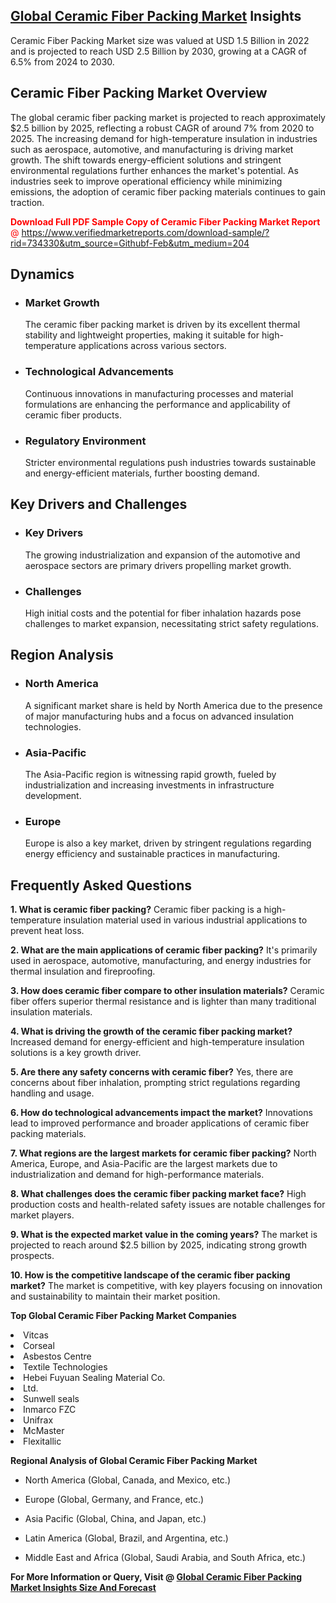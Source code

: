 <h2><a href="https://www.verifiedmarketreports.com/download-sample/?rid=734330&amp;utm_source=Githubf&amp;utm_medium=204" target="_blank">Global Ceramic Fiber Packing Market</a> Insights</h2><p>Ceramic Fiber Packing Market size was valued at USD 1.5 Billion in 2022 and is projected to reach USD 2.5 Billion by 2030, growing at a CAGR of 6.5% from 2024 to 2030.</p><p> <!DOCTYPE html> <html lang="en"> <head> <meta charset="UTF-8"> <meta name="viewport" content="width=device-width, initial-scale=1.0"> <title>Ceramic Fiber Packing Market Overview</title> </head> <body> <h2>Ceramic Fiber Packing Market Overview</h2> <p>The global ceramic fiber packing market is projected to reach approximately $2.5 billion by 2025, reflecting a robust CAGR of around 7% from 2020 to 2025. The increasing demand for high-temperature insulation in industries such as aerospace, automotive, and manufacturing is driving market growth. The shift towards energy-efficient solutions and stringent environmental regulations further enhances the market's potential. As industries seek to improve operational efficiency while minimizing emissions, the adoption of ceramic fiber packing materials continues to gain traction.</p> <p><p><span class=""><span style="color: #ff0000;"><strong>Download Full PDF Sample Copy of Ceramic Fiber Packing Market Report</strong> @ </span><a href="https://www.verifiedmarketreports.com/download-sample/?rid=734330&amp;utm_source=Githubf-Feb&amp;utm_medium=204" target="_blank">https://www.verifiedmarketreports.com/download-sample/?rid=734330&amp;utm_source=Githubf-Feb&amp;utm_medium=204</a></span></p></p> <h2>Dynamics</h2> <ul> <li><h3>Market Growth</h3> The ceramic fiber packing market is driven by its excellent thermal stability and lightweight properties, making it suitable for high-temperature applications across various sectors.</li> <li><h3>Technological Advancements</h3> Continuous innovations in manufacturing processes and material formulations are enhancing the performance and applicability of ceramic fiber products.</li> <li><h3>Regulatory Environment</h3> Stricter environmental regulations push industries towards sustainable and energy-efficient materials, further boosting demand.</li> </ul> <h2>Key Drivers and Challenges</h2> <ul> <li><h3>Key Drivers</h3> The growing industrialization and expansion of the automotive and aerospace sectors are primary drivers propelling market growth.</li> <li><h3>Challenges</h3> High initial costs and the potential for fiber inhalation hazards pose challenges to market expansion, necessitating strict safety regulations.</li> </ul> <h2>Region Analysis</h2> <ul> <li><h3>North America</h3> A significant market share is held by North America due to the presence of major manufacturing hubs and a focus on advanced insulation technologies.</li> <li><h3>Asia-Pacific</h3> The Asia-Pacific region is witnessing rapid growth, fueled by industrialization and increasing investments in infrastructure development.</li> <li><h3>Europe</h3> Europe is also a key market, driven by stringent regulations regarding energy efficiency and sustainable practices in manufacturing.</li> </ul> <h2>Frequently Asked Questions</h2> <p><strong>1. What is ceramic fiber packing?</strong> Ceramic fiber packing is a high-temperature insulation material used in various industrial applications to prevent heat loss.</p> <p><strong>2. What are the main applications of ceramic fiber packing?</strong> It's primarily used in aerospace, automotive, manufacturing, and energy industries for thermal insulation and fireproofing.</p> <p><strong>3. How does ceramic fiber compare to other insulation materials?</strong> Ceramic fiber offers superior thermal resistance and is lighter than many traditional insulation materials.</p> <p><strong>4. What is driving the growth of the ceramic fiber packing market?</strong> Increased demand for energy-efficient and high-temperature insulation solutions is a key growth driver.</p> <p><strong>5. Are there any safety concerns with ceramic fiber?</strong> Yes, there are concerns about fiber inhalation, prompting strict regulations regarding handling and usage.</p> <p><strong>6. How do technological advancements impact the market?</strong> Innovations lead to improved performance and broader applications of ceramic fiber packing materials.</p> <p><strong>7. What regions are the largest markets for ceramic fiber packing?</strong> North America, Europe, and Asia-Pacific are the largest markets due to industrialization and demand for high-performance materials.</p> <p><strong>8. What challenges does the ceramic fiber packing market face?</strong> High production costs and health-related safety issues are notable challenges for market players.</p> <p><strong>9. What is the expected market value in the coming years?</strong> The market is projected to reach around $2.5 billion by 2025, indicating strong growth prospects.</p> <p><strong>10. How is the competitive landscape of the ceramic fiber packing market?</strong> The market is competitive, with key players focusing on innovation and sustainability to maintain their market position.</p> </body> </html> </p><p><strong>Top Global Ceramic Fiber Packing Market Companies</strong></p><div data-test-id=""><p><li>Vitcas</li><li> Corseal</li><li> Asbestos Centre</li><li> Textile Technologies</li><li> Hebei Fuyuan Sealing Material Co.</li><li>Ltd.</li><li> Sunwell seals</li><li> Inmarco FZC</li><li> Unifrax</li><li> McMaster</li><li> Flexitallic</li></p><div><strong>Regional Analysis of&nbsp;Global Ceramic Fiber Packing Market</strong></div><ul><li dir="ltr"><p dir="ltr">North America&nbsp;(Global, Canada, and Mexico, etc.)</p></li><li dir="ltr"><p dir="ltr">Europe (Global, Germany, and France, etc.)</p></li><li dir="ltr"><p dir="ltr">Asia Pacific&nbsp;(Global, China, and Japan, etc.)</p></li><li dir="ltr"><p dir="ltr">Latin America&nbsp;(Global, Brazil, and Argentina, etc.)</p></li><li dir="ltr">Middle East and Africa&nbsp;(Global, Saudi Arabia, and South Africa, etc.)</li></ul><p><strong>For More Information or Query, Visit @&nbsp;</strong><strong><a href="https://www.verifiedmarketreports.com/product/ceramic-fiber-packing-market/?utm_source=Githubf&amp;utm_medium=204" target="_blank">Global Ceramic Fiber Packing Market Insights Size And Forecast</a></strong></p></div>
